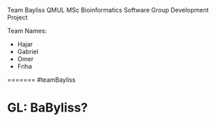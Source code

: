 Team Bayliss
QMUL MSc Bioinformatics
Software Group Development Project

Team Names:
- Hajar
- Gabriel
- Omer
- Friha

=======
#teamBayliss

GL: BaByliss?
=======